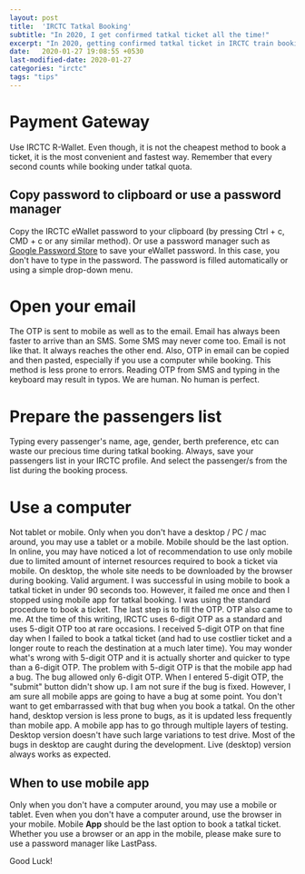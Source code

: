 ```yaml
---
layout: post
title:  'IRCTC Tatkal Booking'
subtitle: "In 2020, I get confirmed tatkal ticket all the time!"
excerpt: "In 2020, getting confirmed tatkal ticket in IRCTC train booking is like winning a lottery. While that's still true, you may achieve a higher percentage of success in getting a confirmed tatkal ticket using the tips shared in this article."
date:   2020-01-27 19:08:55 +0530
last-modified-date: 2020-01-27
categories: "irctc"
tags: "tips"
---
```


# Payment Gateway

Use IRCTC R-Wallet. Even though, it is not the cheapest method to book a ticket, it is the most convenient and fastest way. Remember that every second counts while booking under tatkal quota.

## Copy password to clipboard or use a password manager

Copy the IRCTC eWallet password to your clipboard (by pressing Ctrl + c, CMD + c or any similar method). Or use a password manager such as [Google Password Store](https://passwords.google.com/?pli=1) to save your eWallet password. In this case, you don't have to type in the password. The password is filled automatically or using a simple drop-down menu.

# Open your email

The OTP is sent to mobile as well as to the email. Email has always been faster to arrive than an SMS. Some SMS may never come too. Email is not like that. It always reaches the other end. Also, OTP in email can be copied and then pasted, especially if you use a computer while booking. This method is less prone to errors. Reading OTP from SMS and typing in the keyboard may result in typos. We are human. No human is perfect.

# Prepare the passengers list

Typing every passenger's name, age, gender, berth preference, etc can waste our precious time during tatkal booking. Always, save your passengers list in your IRCTC profile. And select the passenger/s from the list during the booking process.

# Use a computer

Not tablet or mobile. Only when you don't have a desktop / PC / mac around, you may use a tablet or a mobile. Mobile should be the last option. In online, you may have noticed a lot of recommendation to use only mobile due to limited amount of internet resources required to book a ticket via mobile. On desktop, the whole site needs to be downloaded by the browser during booking. Valid argument. I was successful in using mobile to book a tatkal ticket in under 90 seconds too. However, it failed me once and then I stopped using mobile app for tatkal booking. I was using the standard procedure to book a ticket. The last step is to fill the OTP. OTP also came to me. At the time of this writing, IRCTC uses 6-digit OTP as a standard and uses 5-digit OTP too at rare occasions. I received 5-digit OTP on that fine day when I failed to book a tatkal ticket (and had to use costlier ticket and a longer route to reach the destination at a much later time). You may wonder what's wrong with 5-digit OTP and it is actually shorter and quicker to type than a 6-digit OTP. The problem with 5-digit OTP is that the mobile app had a bug. The bug allowed only 6-digit OTP. When I entered 5-digit OTP, the "submit" button didn't show up. I am not sure if the bug is fixed. However, I am sure all mobile apps are going to have a bug at some point. You don't want to get embarrassed with that bug when you book a tatkal. On the other hand, desktop version is less prone to bugs, as it is updated less frequently than mobile app. A mobile app has to go through multiple layers of testing. Desktop version doesn't have such large variations to test drive. Most of the bugs in desktop are caught during the development. Live (desktop) version always works as expected.

## When to use mobile app

Only when you don't have a computer around, you may use a mobile or tablet. Even when you don't have a computer around, use the browser in your mobile.  Mobile **App** should be the last option to book a tatkal ticket. Whether you use a browser or an app in the mobile, please make sure to use a password manager like LastPass.

Good Luck!
